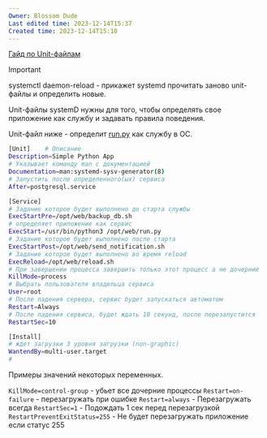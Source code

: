 ```yaml
---
Owner: Blossom Dude
Last edited time: 2023-12-14T15:37
Created time: 2023-12-14T15:10
---
```

[Гайд по Unit-файлам](https://linux-notes.org/pishem-systemd-unit-fajl/)

> [!important]  
> systemctl daemon-reload - прикажет systemd прочитать заново unit-файлы и определить новые.  

  

Unit-файлы systemD нужны для того, чтобы определять свое приложение как службу и задавать правила поведения.

  

Unit-файл ниже - определит [run.py](http://run.py) как службу в ОС.

```Bash
[Unit]    # Описание
Description=Simple Python App
# Указывает команду man с документацией
Documentation=man:systemd-sysv-generator(8) 
# Запустить после определенного(ых) сервиса 
After=postgresql.service

[Service]
# Задание которое будет выполнено до старта службы
ExecStartPre=/opt/web/backup_db.sh
# определяет приложение как сервис
ExecStart=/usr/bin/python3 /opt/web/run.py
# Задание которое будет выполнено после старта
ExecStartPost=/opt/web/send_notification.sh
# Задание которое будет выполнено во время reload
ExecReload=/opt/web/reload.sh
# При завершении процесса завершить только этот процесс а не дочерние
KillMode=process
# Выбрать пользователя владельца сервиса
User=root
# После падения сервера, сервис будет запускаться автоматом
Restart=Always
# После падения сервиса, будет ждать 10 секунд, после перезапустится
RestartSec=10 

[Install]
# ждет загрузки 3 уровня загрузки (non-graphic)
WantendBy=multi-user.target 
#
```


Примеры значений некоторых переменных.

`KillMode=control-group` - убьет все дочерние процессы
`Restart=on-failure` - перезагружать при ошибке
`Restart=always` - Перезагружать всегда
`RestartSec=1` - Подождать 1 сек перед перезагрузкой
`RestartPreventExitStatus=255` - Не будет перезагружать приложение если статус 255

